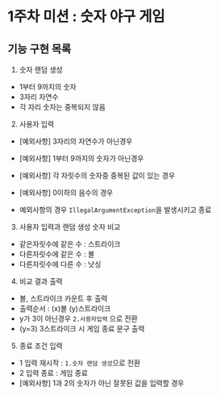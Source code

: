 # 1주차 미션 : 숫자 야구 게임

## 기능 구현 목록

1. 숫자 랜덤 생성

- 1부터 9까지의 숫자
- 3자리 자연수
- 각 자리 숫자는 중복되지 않음

2. 사용자 입력

- [예외사항] 3자리의 자연수가 아닌경우
- [예외사항] 1부터 9까지의 숫자가 아닌경우
- [예외사항] 각 자릿수의 숫자중 중복된 값이 있는 경우
- [예외사항] 0이하의 음수의 경우

- 예외사항의 경우 `IllegalArgumentException`을 발생시키고 종료

3. 사용자 입력과 랜덤 생성 숫자 비교

- 같은자릿수에 같은 수 : 스트라이크
- 다른자릿수에 같은 수 : 볼
- 다른자릿수에 다른 수 : 낫싱

4. 비교 결과 출력

- 볼, 스트라이크 카운트 후 출력
- 출력순서 : (x)볼 (y)스트라이크
- y가 3이 아닌경우 `2.사용자입력` 으로 전환
- (y=3) 3스트라이크 시 게임 종료 문구 출력

5. 종료 조건 입력

- 1 입력 재시작 : `1.숫자 랜덤 생성`으로 전환
- 2 입력 종료 : 게임 종료
- [예외사항] 1과 2의 숫자가 아닌 잘못된 값을 입력할 경우
